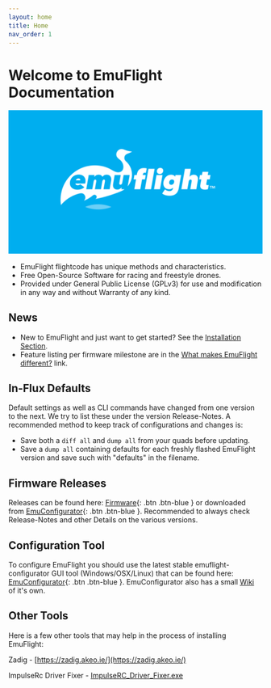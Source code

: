 ```yaml
---
layout: home
title: Home
nav_order: 1
---
```


# [](#header-1)Welcome to EmuFlight Documentation


![](/assets/artwork/EMUFLIGHT-LOGO_-01_SolidBlue.png)

- EmuFlight flightcode has unique methods and characteristics.
- Free Open-Source Software for racing and freestyle drones.
- Provided under General Public License (GPLv3) for use and modification in any way and without Warranty of any kind.

## [](#header-2)News

- New to EmuFlight and just want to get started? See the [Installation Section](/getting-started/Installation.html).
- Feature listing per firmware milestone are in the [What makes EmuFlight different?](/getting-started/What-makes-EmuFlight-different.html) link.

## [](#header-3)In-Flux Defaults

Default settings as well as CLI commands have changed from one version to the next. We try to list these under the version Release-Notes. A recommended method to keep track of configurations and changes is:

- Save both a `diff all` and `dump all` from your quads before updating.
- Save a `dump all` containing defaults for each freshly flashed EmuFlight version and save such with "defaults" in the filename.

## [](#header-4)Firmware Releases 

Releases can be found here: <span class="fs-2">[Firmware](https://github.com/emuflight/EmuFlight/releases){: .btn .btn-blue }</span> or downloaded from <span class="fs-2">[EmuConfigurator](https://github.com/emuflight/EmuConfigurator/releases){: .btn .btn-blue }</span>. Recommended to always check Release-Notes and other Details on the various versions.

## [](#header-5)Configuration Tool

To configure EmuFlight you should use the latest stable emuflight-configurator GUI tool (Windows/OSX/Linux) that can be found here: <span class="fs-2">[EmuConfigurator](https://github.com/emuflight/EmuConfigurator/releases){: .btn .btn-blue }</span>. EmuConfigurator also has a small [Wiki](https://github.com/emuflight/EmuConfigurator/wiki) of it's own.

## [](#header-6)Other Tools

Here is a few other tools that may help in the process of installing EmuFlight:

Zadig - [https://zadig.akeo.ie/](https://zadig.akeo.ie/)

ImpulseRc Driver Fixer - [ImpulseRC_Driver_Fixer.exe](https://impulserc.blob.core.windows.net/utilities/ImpulseRC_Driver_Fixer.exe)
